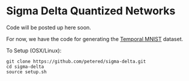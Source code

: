 # Sigma Delta Quantized Networks

Code will be posted up here soon.

For now, we have the code for generating the [Temporal MNIST](https://github.com/petered/sigma-delta/blob/master/sigma_delta/temporal_mnist.py) dataset.

To Setup (OSX/Linux):
```
git clone https://github.com/petered/sigma-delta.git
cd sigma-delta
source setup.sh
```

